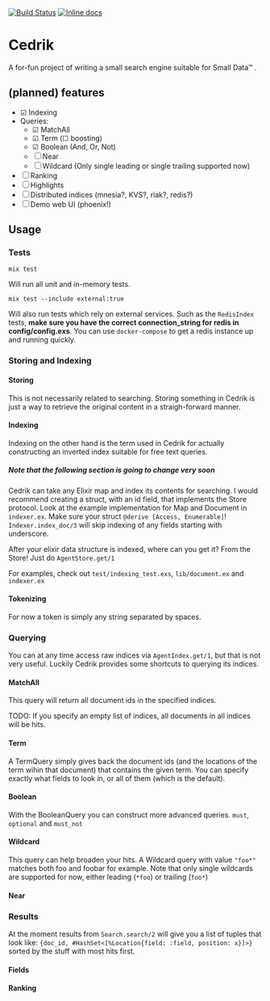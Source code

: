 [![Build Status](https://travis-ci.org/vorce/cedrik.svg?branch=master)](https://travis-ci.org/vorce/cedrik)
[![Inline docs](http://inch-ci.org/github/vorce/cedrik.svg?branch=HEAD&style=flat)](http://inch-ci.org/github/vorce/cedrik)

# Cedrik

A for-fun project of writing a small search engine suitable for Small Data™ .

## (planned) features

- ☑ Indexing
- Queries:
    - ☑ MatchAll
    - ☑ Term (☐ boosting)
    - ☑ Boolean (And, Or, Not)
    - ☐ Near 
    - ☐ Wildcard (Only single leading or single trailing supported now)
- ☐ Ranking
- ☐ Highlights
- ☐ Distributed indices (mnesia?, KVS?, riak?, redis?)
- ☐ Demo web UI (phoenix!)

## Usage

### Tests

    mix test

Will run all unit and in-memory tests.

    mix test --include external:true

Will also run tests which rely on external services. Such as the `RedisIndex` tests,
**make sure you have the correct connection_string for redis in config/config.exs**.
You can use `docker-compose` to get a redis instance up and running quickly.

### Storing and Indexing

#### Storing

This is not necessarily related to searching. Storing something in Cedrik is just
a way to retrieve the original content in a straigh-forward manner.

#### Indexing

Indexing on the other hand is the term used in Cedrik for actually constructing an
inverted index suitable for free text queries.

##### Note that the following section is going to change very soon

Cedrik can take any Elixir map and index its contents for searching.
I would recommend creating a struct, with an id field, that
implements the Store protocol. Look at the example implementation
for Map and Document in `indexer.ex`.
Make sure your struct `@derive [Access, Enumerable]`!
`Indexer.index_doc/3` will skip indexing of any fields starting with underscore.

After your elixir data structure is indexed, where can you get it?
From the Store! Just do `AgentStore.get/1`

For examples, check out `test/indexing_test.exs`,
`lib/document.ex` and `indexer.ex`

#### Tokenizing

For now a token is simply any string separated by spaces.

### Querying

You can at any time access raw indices via `AgentIndex.get/1`, but
that is not very useful. Luckily Cedrik provides some shortcuts to
querying its indices.

#### MatchAll

This query will return all document ids in the specified indices.

TODO:
If you specify an empty list of indices, all documents in all indices
will be hits.

#### Term

A TermQuery simply gives back the document ids (and the locations of the
term wihin that document) that contains the given term.
You can specify exactly what fields to look in, or all of them
(which is the default).

#### Boolean

With the BooleanQuery you can construct more advanced queries.
`must`, `optional` and `must_not`

#### Wildcard

This query can help broaden your hits. A Wildcard query with
value `"foo*"` matches both foo and foobar for example.
Note that only single wildcards are supported for now, either
leading (`*foo`) or trailing (`foo*`)

#### Near

### Results

At the moment results from `Search.search/2` will give you
a list of tuples that look like:
`{doc_id, #HashSet<[%Location{field: :field, position: x}]>}`
sorted by the stuff with most hits first.

#### Fields

#### Ranking

